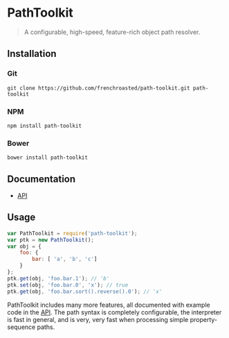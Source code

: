 # PathToolkit

> A configurable, high-speed, feature-rich object path resolver.

## Installation

### Git

`git clone https://github.com/frenchroasted/path-toolkit.git path-toolkit`

### NPM

`npm install path-toolkit`

### Bower

`bower install path-toolkit`

## Documentation

* [API](docs/API.md)

## Usage

```javascript
var PathToolkit = require('path-toolkit');
var ptk = new PathToolkit();
var obj = {
    foo: {
        bar: [ 'a', 'b', 'c']
    }
};
ptk.get(obj, 'foo.bar.1'); // 'b'
ptk.set(obj, 'foo.bar.0', 'x'); // true
ptk.get(obj, 'foo.bar.sort().reverse().0'); // 'x'
```

PathToolkit includes many more features, all documented with example code in the [API](docs/API.md). The path syntax is completely configurable, the interpreter is fast in general, and is very, very fast when processing simple property-sequence paths.
